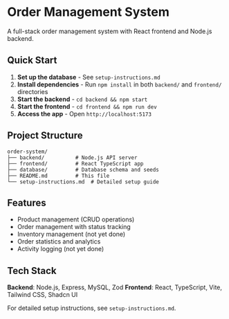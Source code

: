 # Order Management System

A full-stack order management system with React frontend and Node.js backend.

## Quick Start

1. **Set up the database** - See `setup-instructions.md`
2. **Install dependencies** - Run `npm install` in both `backend/` and `frontend/` directories
3. **Start the backend** - `cd backend && npm start`
4. **Start the frontend** - `cd frontend && npm run dev`
5. **Access the app** - Open `http://localhost:5173`

## Project Structure

```
order-system/
├── backend/          # Node.js API server
├── frontend/         # React TypeScript app
├── database/         # Database schema and seeds
├── README.md         # This file
└── setup-instructions.md  # Detailed setup guide
```

## Features

- Product management (CRUD operations)
- Order management with status tracking
- Inventory management (not yet done)
- Order statistics and analytics
- Activity logging (not yet done)

## Tech Stack

**Backend**: Node.js, Express, MySQL, Zod
**Frontend**: React, TypeScript, Vite, Tailwind CSS, Shadcn UI

For detailed setup instructions, see `setup-instructions.md`.
